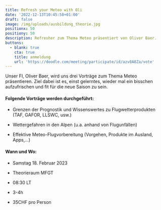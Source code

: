 ```yaml
---
title: Refresh your Meteo with Oli
date: '2022-12-13T10:45:58+01:00'
draft: false
image: /img/uploads/ausbildung_theorie.jpg
positionx: 50
positiony: 50
description: Refresher zum Thema Meteo präsentiert von Oliver Baer.
buttons:
  - blank: true
    cta: true
    title: anmeldung
    url: 'https://doodle.com/meeting/participate/id/azv8A8Za/vote'
---
```

Unser FI, Oliver Baer, wird uns drei Vorträge zum Thema Meteo präsentieren. Ziel dabei ist es, einst gelerntes, wieder mal ein bisschen aufzufrischen und fit für die neue Saison zu sein.

#### Folgende Vorträge werden durchgeführt:


* Grenzen der Prognostik und Wissenswertes zu Flugwetterprodukten (TAF, GAFOR, LLSWC, usw.)

* Wettergefahren in den Alpen (u.a. anhand von Flugunfällen)

* Effektive Meteo-Flugvorbereitung (Vorgehen, Produkte im Ausland, Apps,...)



#### Wann und Wo:

* Samstag 18. Februar 2023

* Theorieraum MFGT

* 08:30 LT

* 3-4h

* 35CHF pro Person
